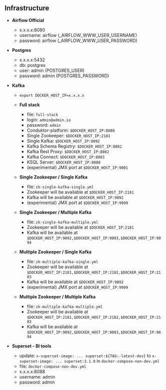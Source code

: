 ## Infrastructure

- **Airflow Official**
  - x.x.x.x:8080
  - username: airflow (_AIRFLOW_WWW_USER_USERNAME)
  - password: airflow (_AIRFLOW_WWW_USER_PASSWORD)

- **Postgres**
  - x.x.x.x:5432
  - db: postgres
  - user: admin (POSTGRES_USER)
  - password: admin (POSTGRES_PASSWORD)


- **Kafka**
  - `export DOCKER_HOST_IP=x.x.x.x`
  - **Full stack**
    - file: `full-stack`
    - login: `admin@admin.io`
    - password: `admin`
    - Conduktor-platform: `$DOCKER_HOST_IP:8080`
    - Single Zookeeper: `$DOCKER_HOST_IP:2181`
    - Single Kafka: `$DOCKER_HOST_IP:9092`
    - Kafka Schema Registry: `$DOCKER_HOST_IP:8081`
    - Kafka Rest Proxy: `$DOCKER_HOST_IP:8082`
    - Kafka Connect: `$DOCKER_HOST_IP:8083`
    - KSQL Server: `$DOCKER_HOST_IP:8088`
    - (experimental) JMX port at `$DOCKER_HOST_IP:9001`

  - **Single Zookeeper / Single Kafka**
    - file: `zk-single-kafka-single.yml`
    - Zookeeper will be available at `$DOCKER_HOST_IP:2181`
    - Kafka will be available at `$DOCKER_HOST_IP:9092`
    - (experimental) JMX port at `$DOCKER_HOST_IP:9999`

  - **Single Zookeeper / Multiple Kafka**
    - file: `zk-single-kafka-multiple.yml`
    - Zookeeper will be available at `$DOCKER_HOST_IP:2181`
    - Kafka will be available at `$DOCKER_HOST_IP:9092,$DOCKER_HOST_IP:9093,$DOCKER_HOST_IP:9094`
  
  - **Multiple Zookeeper / Single Kafka**
    - file: `zk-multiple-kafka-single.yml`
    - Zookeeper will be available at `$DOCKER_HOST_IP:2181,$DOCKER_HOST_IP:2182,$DOCKER_HOST_IP:2183`
    - Kafka will be available at `$DOCKER_HOST_IP:9092`
    - (experimental) JMX port at `$DOCKER_HOST_IP:9999`


  - **Multiple Zookeeper / Multiple Kafka**
    - file: `zk-multiple-kafka-multiple.yml`
    - Zookeeper will be available at `$DOCKER_HOST_IP:2181,$DOCKER_HOST_IP:2182,$DOCKER_HOST_IP:2183`
    - Kafka will be available at `$DOCKER_HOST_IP:9092,$DOCKER_HOST_IP:9093,$DOCKER_HOST_IP:9094`

- **Superset - BI tools**
  - update: `x-superset-image: ... superset:${TAG:-latest-dev}` to `x-superset-image: ... superset:2.1.0` in `docker-compose-non-dev.yml`
  - file: `docker-compose-non-dev.yml`
  - x.x.x.x:8088
  - username: admin
  - password: admin

